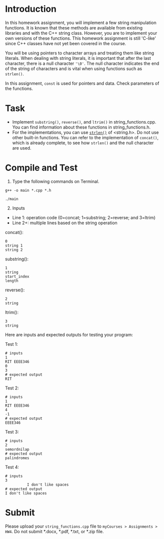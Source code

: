 # Introduction

In this homework assignment, you will implement a few string manipulation functions. It is known that these methods are available from existing libraries and with the C++ string class. However, you are to implement your own versions of these functions. This homework assignment is still 'C-like' since C++ classes have not yet been covered in the course. 

You will be using pointers to character arrays and treating them like string literals. When dealing with string literals, it is important that after the last character, there is a null character `'\0'`. The null character indicates the end of the string of characters and is vital when using functions such as `strlen()`.

In this assignment, `const` is used for pointers and data. Check parameters of the functions.

# Task

* Implement `substring()`, `reverse()`, and `ltrim()` in string_functions.cpp. You can find information about these functions in string_functions.h.
* For the implementations, you can use [`strlen()`](https://cplusplus.com/reference/cstring/strlen/) of <string.h>. Do not use other built-in functions. You can refer to the implementation of `concat()`, which is already complete, to see how `strlen()` and the null character are used.

# Compile and Test

1. Type the following commands on Terminal.

```
g++ -o main *.cpp *.h
```
```
./main
```

2.  Inputs
* Line 1: operation code (0=concat; 1=substring; 2=reverse; and 3=ltrim)
* Line 2+: multiple lines based on the string operation

concat():
```
0
string 1
string 2
```
substring():
```
1
string
start_index
length
```
reverse():
```
2
string
```
ltrim():
```
3
string
```

Here are inputs and expected outputs for testing your program:

Test 1:
```
# inputs
1
RIT EEEE346
0
3
# expected output
RIT
```

Test 2:
```
# inputs
1
RIT EEEE346
4
-1
# expected output
EEEE346
```

Test 3:
```
# inputs
2
semordnilap
# expected output
palindromes
```

Test 4:
```
# inputs
3
          I don't like spaces
# expected output
I don't like spaces
```
  
# Submit

Please upload your `string_functions.cpp` file to `myCourses > Assignments > HW4`. Do not submit *.docx, *.pdf, *.txt, or *.zip file. 

